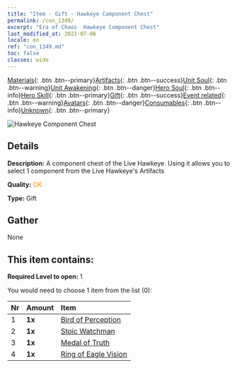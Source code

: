 ```yaml
---
title: "Item - Gift - Hawkeye Component Chest"
permalink: /con_1349/
excerpt: "Era of Chaos  Hawkeye Component Chest"
last_modified_at: 2021-07-06
locale: en
ref: "con_1349.md"
toc: false
classes: wide
---
```

 [Materials](/Items/){: .btn .btn--primary}[Artifacts](/Items/Artifacts/){: .btn .btn--success}[Unit Soul](/Items/UnitSoul/){: .btn .btn--warning}[Unit Awakening](/Items/UnitAwakening/){: .btn .btn--danger}[Hero Soul](/Items/HeroSoul/){: .btn .btn--info}[Hero Skill](/Items/HeroSkill/){: .btn .btn--primary}[Gift](/Items/Gift/){: .btn .btn--success}[Event related](/Items/Events/){: .btn .btn--warning}[Avatars](/Items/Avatars/){: .btn .btn--danger}[Consumables](/Items/Consumables/){: .btn .btn--info}[Unknown](/Items/Unknown/){: .btn .btn--primary}

 ![Hawkeye Component Chest](/images/t/i_906026.png)

## Details
 **Description:** A component chest of the Live Hawkeye. Using it allows you to select 1 component from the Live Hawkeye's Artifacts

 **Quality:** <span style="color: #FF8C00">OK</span>

 **Type:** Gift

## Gather

  None

## This item contains:

 **Required Level to open:** 1

 You would need to choose 1 item from the list (0):

  | Nr | Amount |     Item    |
  |:---|:-------|:------------|
  | 1 |  **1x** | [Bird of Perception](/Items/art_132/) |  | 
  | 2 |  **1x** | [Stoic Watchman](/Items/art_133/) |  | 
  | 3 |  **1x** | [Medal of Truth](/Items/art_134/) |  | 
  | 4 |  **1x** | [Ring of Eagle Vision](/Items/art_135/) |  | 
